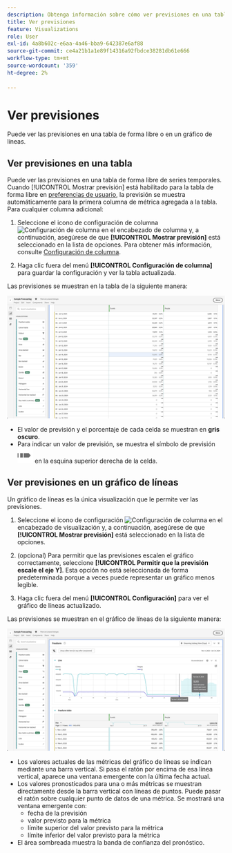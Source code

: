 ```yaml
---
description: Obtenga información sobre cómo ver previsiones en una tabla o en un gráfico de líneas.
title: Ver previsiones
feature: Visualizations
role: User
exl-id: 4a8b602c-e6aa-4a46-bba9-642387e6af88
source-git-commit: ce4a21b1a1e89f14316a92fbdce38281db61e666
workflow-type: tm+mt
source-wordcount: '359'
ht-degree: 2%

---
```


# Ver previsiones

Puede ver las previsiones en una tabla de forma libre o en un gráfico de líneas.

## Ver previsiones en una tabla

Puede ver las previsiones en una tabla de forma libre de series temporales. Cuando [!UICONTROL Mostrar previsión] está habilitado para la tabla de forma libre en [preferencias de usuario](../user-preferences.md), la previsión se muestra automáticamente para la primera columna de métrica agregada a la tabla. Para cualquier columna adicional:

1. Seleccione el icono de configuración de columna ![Configuración de columna](https://spectrum.adobe.com/static/icons/workflow_18/Smock_Settings_18_N.svg) en el encabezado de columna y, a continuación, asegúrese de que **[!UICONTROL Mostrar previsión]** está seleccionado en la lista de opciones. Para obtener más información, consulte [Configuración de columna](../visualizations/freeform-table/column-row-settings/column-settings.md).

1. Haga clic fuera del menú **[!UICONTROL Configuración de columna]** para guardar la configuración y ver la tabla actualizada.

Las previsiones se muestran en la tabla de la siguiente manera:

![Mostrar previsión en la tabla](assets/show-forecast-table.png)

* El valor de previsión y el porcentaje de cada celda se muestran en **gris oscuro**.
* Para indicar un valor de previsión, se muestra el símbolo de previsión ![ForecastAnalytics](/help/assets/icons/ForecastAnalytics.svg) en la esquina superior derecha de la celda.


## Ver previsiones en un gráfico de líneas

Un gráfico de líneas es la única visualización que le permite ver las previsiones.

1. Seleccione el icono de configuración ![Configuración de columna](https://spectrum.adobe.com/static/icons/workflow_18/Smock_Settings_18_N.svg) en el encabezado de visualización y, a continuación, asegúrese de que **[!UICONTROL Mostrar previsión]** está seleccionado en la lista de opciones.

1. (opcional) Para permitir que las previsiones escalen el gráfico correctamente, seleccione **[!UICONTROL Permitir que la previsión escale el eje Y]**. Esta opción no está seleccionada de forma predeterminada porque a veces puede representar un gráfico menos legible.

1. Haga clic fuera del menú **[!UICONTROL Configuración]** para ver el gráfico de líneas actualizado.

Las previsiones se muestran en el gráfico de líneas de la siguiente manera:

![Mostrar previsión en el gráfico de líneas](assets/show-forecast-linechart.png)

* Los valores actuales de las métricas del gráfico de líneas se indican mediante una barra vertical. Si pasa el ratón por encima de esa línea vertical, aparece una ventana emergente con la última fecha actual.
* Los valores pronosticados para una o más métricas se muestran directamente desde la barra vertical con líneas de puntos. Puede pasar el ratón sobre cualquier punto de datos de una métrica. Se mostrará una ventana emergente con:
   * fecha de la previsión
   * valor previsto para la métrica
   * límite superior del valor previsto para la métrica
   * límite inferior del valor previsto para la métrica
* El área sombreada muestra la banda de confianza del pronóstico.
